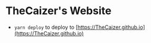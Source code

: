 # TheCaizer's Website
- `yarn deploy` to deploy to [https://TheCaizer.github.io](https://TheCaizer.github.io)
